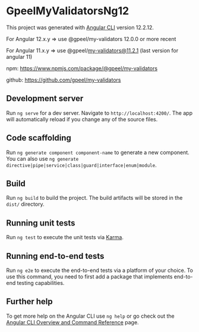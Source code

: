 # GpeelMyValidatorsNg12

This project was generated with [Angular CLI](https://github.com/angular/angular-cli) version 12.2.12.

For Angular 12.x.y => use @gpeel/my-validators 12.0.0 or more recent

For Angular 11.x.y => use @gpeel/my-validators@11.2.1 (last version for angular 11)

npm: https://www.npmjs.com/package/@gpeel/my-validators

github: https://github.com/gpeel/my-validators

## Development server

Run `ng serve` for a dev server. Navigate to `http://localhost:4200/`. The app will automatically reload if you change
any of the source files.

## Code scaffolding

Run `ng generate component component-name` to generate a new component. You can also
use `ng generate directive|pipe|service|class|guard|interface|enum|module`.

## Build

Run `ng build` to build the project. The build artifacts will be stored in the `dist/` directory.

## Running unit tests

Run `ng test` to execute the unit tests via [Karma](https://karma-runner.github.io).

## Running end-to-end tests

Run `ng e2e` to execute the end-to-end tests via a platform of your choice. To use this command, you need to first add a
package that implements end-to-end testing capabilities.

## Further help

To get more help on the Angular CLI use `ng help` or go check out
the [Angular CLI Overview and Command Reference](https://angular.io/cli) page.
